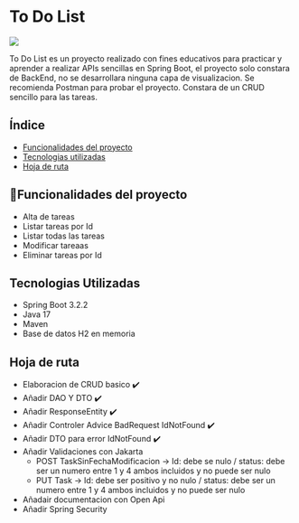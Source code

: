 <h1>To Do List</h1>

   <p align="left">
   <img src="https://img.shields.io/badge/STATUS-EN%20DESAROLLO-green">
   </p>

To Do List es un proyecto realizado con fines educativos para practicar y aprender a realizar APIs sencillas en Spring Boot,
el proyecto solo constara de BackEnd, no se desarrollara ninguna capa de visualizacion. Se recomienda Postman para probar el proyecto.
Constara de un CRUD sencillo para las tareas.

## Índice
* [Funcionalidades del proyecto](#id1)
* [Tecnologias utilizadas](#id2)
* [Hoja de ruta](#id3)

## :hammer:Funcionalidades del proyecto <a name="id1"></a>
- Alta de tareas
- Listar tareas por Id
- Listar todas las tareas
- Modificar tareaas
- Eliminar tareas por Id

## Tecnologias Utilizadas<a name="id2"></a>
- Spring Boot 3.2.2
- Java 17
- Maven
- Base de datos H2 en memoria

## Hoja de ruta<a name="id3"></a>
- Elaboracion de CRUD basico :heavy_check_mark:
- Añadir DAO Y DTO :heavy_check_mark:
- Añadir ResponseEntity :heavy_check_mark:
- Añadir Controler Advice BadRequest IdNotFound :heavy_check_mark:
- Añadir DTO para error IdNotFound :heavy_check_mark:
- Añadir Validaciones con Jakarta 
    - POST TaskSinFechaModificacion -> Id: debe se nulo / status: debe ser un numero entre 1 y 4 ambos incluidos y no puede ser nulo
    - PUT Task -> Id: debe ser positivo y no nulo / status: debe ser un numero entre 1 y 4 ambos incluidos y no puede ser nulo
- Añadair documentacion con Open Api 
- Añadir Spring Security 
